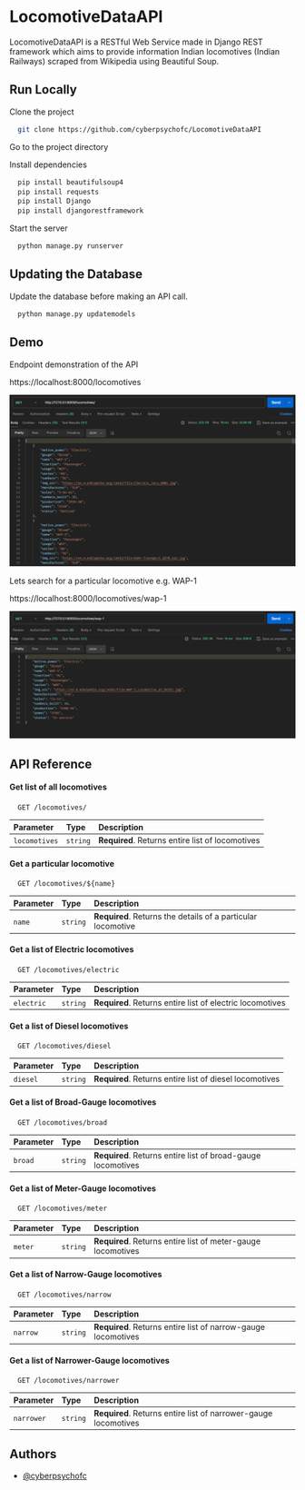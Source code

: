 
# LocomotiveDataAPI

LocomotiveDataAPI is a RESTful Web Service made in Django REST framework which aims to provide information Indian locomotives (Indian Railways) scraped from Wikipedia using Beautiful Soup.

## Run Locally

Clone the project

```bash
  git clone https://github.com/cyberpsychofc/LocomotiveDataAPI
```

Go to the project directory

Install dependencies

```bash
  pip install beautifulsoup4
  pip install requests
  pip install Django
  pip install djangorestframework
```

Start the server

```bash
  python manage.py runserver
```

## Updating the Database

Update the database before making an API call.

```bash
  python manage.py updatemodels
```
    
## Demo

Endpoint demonstration of the API

https://localhost:8000/locomotives

![demo](./demo.png)

Lets search for a particular locomotive e.g. WAP-1

https://localhost:8000/locomotives/wap-1

![demo2](./demo2.png)


## API Reference

#### Get list of all locomotives

```http
  GET /locomotives/
```

| Parameter | Type     | Description                |
| :-------- | :------- | :------------------------- |
| `locomotives` | `string` | **Required**. Returns entire list of locomotives |

#### Get a particular locomotive

```http
  GET /locomotives/${name}
```

| Parameter | Type     | Description                       |
| :-------- | :------- | :-------------------------------- |
| `name`      | `string` | **Required**. Returns the details of a particular locomotive |

#### Get a list of Electric locomotives

```http
  GET /locomotives/electric
```

| Parameter | Type     | Description                       |
| :-------- | :------- | :-------------------------------- |
| `electric`      | `string` | **Required**. Returns entire list of electric locomotives |

#### Get a list of Diesel locomotives
```http
  GET /locomotives/diesel
```
| Parameter | Type     | Description                       |
| :-------- | :------- | :-------------------------------- |
| `diesel`      | `string` | **Required**. Returns entire list of diesel locomotives |

#### Get a list of Broad-Gauge locomotives

```http
  GET /locomotives/broad
```

| Parameter | Type     | Description                       |
| :-------- | :------- | :-------------------------------- |
| `broad`      | `string` | **Required**. Returns entire list of broad-gauge locomotives |
#### Get a list of Meter-Gauge locomotives

```http
  GET /locomotives/meter
```

| Parameter | Type     | Description                       |
| :-------- | :------- | :-------------------------------- |
| `meter`      | `string` | **Required**. Returns entire list of meter-gauge locomotives |

#### Get a list of Narrow-Gauge locomotives

```http
  GET /locomotives/narrow
```

| Parameter | Type     | Description                       |
| :-------- | :------- | :-------------------------------- |
| `narrow`      | `string` | **Required**. Returns entire list of narrow-gauge locomotives |

#### Get a list of Narrower-Gauge locomotives

```http
  GET /locomotives/narrower
```

| Parameter | Type     | Description                       |
| :-------- | :------- | :-------------------------------- |
| `narrower`      | `string` | **Required**. Returns entire list of narrower-gauge locomotives |


## Authors

- [@cyberpsychofc](https://www.github.com/cyberpsychofc)
